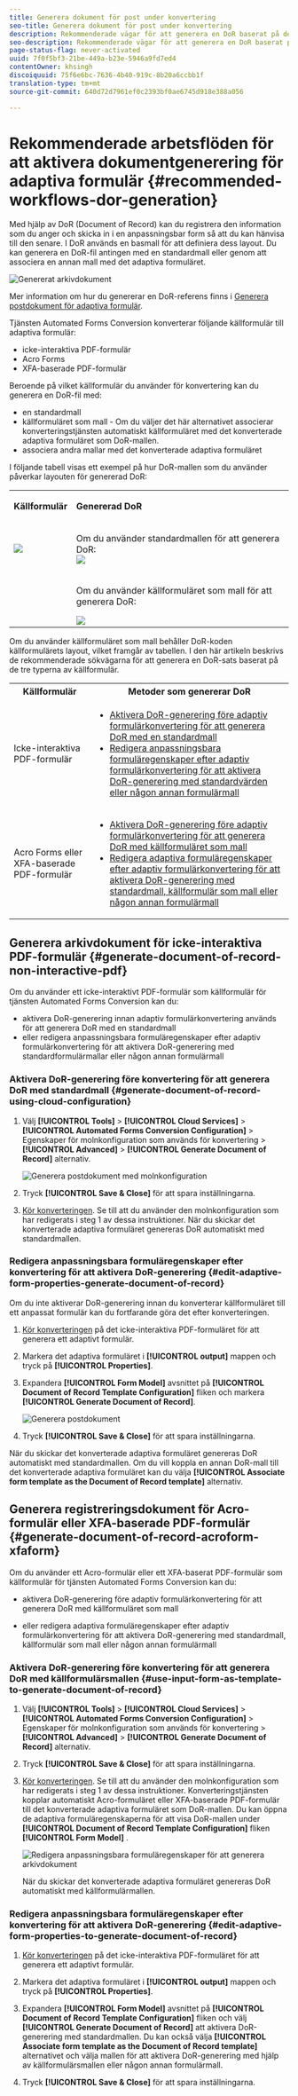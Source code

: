 ```yaml
---
title: Generera dokument för post under konvertering
seo-title: Generera dokument för post under konvertering
description: Rekommenderade vägar för att generera en DoR baserat på den typ av källformulär som används för konvertering.
seo-description: Rekommenderade vägar för att generera en DoR baserat på den typ av källformulär som används för konvertering.
page-status-flag: never-activated
uuid: 7f0f5bf3-21be-449a-b23e-5946a9fd7ed4
contentOwner: khsingh
discoiquuid: 75f6e6bc-7636-4b40-919c-8b20a6ccbb1f
translation-type: tm+mt
source-git-commit: 640d72d7961ef0c2393bf0ae6745d918e388a056

---
```



# Rekommenderade arbetsflöden för att aktivera dokumentgenerering för adaptiva formulär {#recommended-workflows-dor-generation}

Med hjälp av DoR (Document of Record) kan du registrera den information som du anger och skicka in i en anpassningsbar form så att du kan hänvisa till den senare.
I DoR används en basmall för att definiera dess layout. Du kan generera en DoR-fil antingen med en standardmall eller genom att associera en annan mall med det adaptiva formuläret.

![Genererat arkivdokument](assets/document_of_record.gif)

Mer information om hur du genererar en DoR-referens finns i [Generera postdokument för adaptiva formulär](https://helpx.adobe.com/experience-manager/6-5/forms/using/generate-document-of-record-for-non-xfa-based-adaptive-forms.html).

Tjänsten [](../help/introduction.md) Automated Forms Conversion konverterar följande källformulär till adaptiva formulär:

* icke-interaktiva PDF-formulär
* Acro Forms
* XFA-baserade PDF-formulär

Beroende på vilket källformulär du använder för konvertering kan du generera en DoR-fil med:

* en standardmall
* källformuläret som mall - Om du väljer det här alternativet associerar konverteringstjänsten automatiskt källformuläret med det konverterade adaptiva formuläret som DoR-mallen.
* associera andra mallar med det konverterade adaptiva formuläret

I följande tabell visas ett exempel på hur DoR-mallen som du använder påverkar layouten för genererad DoR:

<table> 
 <tbody>
 <tr>
  <td><p><strong>Källformulär</strong></p></td>
  <td><p><strong>Genererad DoR</strong></p></td> 
   </tr>
  <tr>
   <td><img src="assets/source_xdp_updated.png"/></td>
   <td><p>Om du använder standardmallen för att generera DoR:</br><img src="assets/source_form_default_updated.png"/></td>
   </tr>
   <tr>
   <td></td>
   <td><p>Om du använder källformuläret som mall för att generera DoR:</br></p><img src="assets/source_form_dor_updated.png"/></td>
   </tr>
  </tbody>
</table>

Om du använder källformuläret som mall behåller DoR-koden källformulärets layout, vilket framgår av tabellen.
I den här artikeln beskrivs de rekommenderade sökvägarna för att generera en DoR-sats baserat på de tre typerna av källformulär.

<table> 
 <tbody> 
  <tr> 
   <th><strong>Källformulär</strong></th> 
   <th><strong>Metoder som genererar DoR</strong></th> 
  </tr> 
  <tr> 
   <td><p>Icke-interaktiva PDF-formulär</p></td> 
   <td> 
    <ul> 
     <li><a href="#generate-document-of-record-using-cloud-configuration">Aktivera DoR-generering före adaptiv formulärkonvertering för att generera DoR med en standardmall</a></li> 
     <li><a href="#edit-adaptive-form-properties-generate-document-of-record">Redigera anpassningsbara formuläregenskaper efter adaptiv formulärkonvertering för att aktivera DoR-generering med standardvärden eller någon annan formulärmall</a></li> 
    </ul> </td> 
  </tr>
  <tr> 
   <td><p>Acro Forms eller XFA-baserade PDF-formulär</p></td> 
   <td> 
    <ul> 
     <li><a href="#use-input-form-as-template-to-generate-document-of-record">Aktivera DoR-generering före adaptiv formulärkonvertering för att generera DoR med källformuläret som mall</a></li> 
     <li><a href="#edit-adaptive-form-properties-to-generate-document-of-record">Redigera adaptiva formuläregenskaper efter adaptiv formulärkonvertering för att aktivera DoR-generering med standardmall, källformulär som mall eller någon annan formulärmall</a></li> 
    </ul> </td> 
  </tr>    
 </tbody> 
</table>

## Generera arkivdokument för icke-interaktiva PDF-formulär {#generate-document-of-record-non-interactive-pdf}

Om du använder ett icke-interaktivt PDF-formulär som källformulär för tjänsten Automated Forms Conversion kan du:

* aktivera DoR-generering innan adaptiv formulärkonvertering används för att generera DoR med en standardmall
* eller redigera anpassningsbara formuläregenskaper efter adaptiv formulärkonvertering för att aktivera DoR-generering med standardformulärmallar eller någon annan formulärmall

### Aktivera DoR-generering före konvertering för att generera DoR med standardmall {#generate-document-of-record-using-cloud-configuration}

1. Välj **[!UICONTROL Tools]** > **[!UICONTROL Cloud Services]** > **[!UICONTROL Automated Forms Conversion Configuration]** > Egenskaper för molnkonfiguration som används för konvertering > **[!UICONTROL Advanced]** > **[!UICONTROL Generate Document of Record]** alternativ.

   ![Generera postdokument med molnkonfiguration](assets/generate_dor_cloud_config.gif)

1. Tryck **[!UICONTROL Save & Close]** för att spara inställningarna.

1. [Kör konverteringen](../help/convert-existing-forms-to-adaptive-forms.md). Se till att du använder den molnkonfiguration som har redigerats i steg 1 av dessa instruktioner.
När du skickar det konverterade adaptiva formuläret genereras DoR automatiskt med standardmallen.

### Redigera anpassningsbara formuläregenskaper efter konvertering för att aktivera DoR-generering {#edit-adaptive-form-properties-generate-document-of-record}

Om du inte aktiverar DoR-generering innan du konverterar källformuläret till ett anpassat formulär kan du fortfarande göra det efter konverteringen.

1. [Kör konverteringen](../help/convert-existing-forms-to-adaptive-forms.md) på det icke-interaktiva PDF-formuläret för att generera ett adaptivt formulär.

1. Markera det adaptiva formuläret i **[!UICONTROL output]** mappen och tryck på **[!UICONTROL Properties]**.

1. Expandera **[!UICONTROL Form Model]** avsnittet på **[!UICONTROL Document of Record Template Configuration]** fliken och markera **[!UICONTROL Generate Document of Record]**.

   ![Generera postdokument](assets/generate_dor_af_properties.png)

1. Tryck **[!UICONTROL Save & Close]** för att spara inställningarna.

När du skickar det konverterade adaptiva formuläret genereras DoR automatiskt med standardmallen. Om du vill koppla en annan DoR-mall till det konverterade adaptiva formuläret kan du välja **[!UICONTROL Associate form template as the Document of Record template]** alternativ.

## Generera registreringsdokument för Acro-formulär eller XFA-baserade PDF-formulär {#generate-document-of-record-acroform-xfaform}

Om du använder ett Acro-formulär eller ett XFA-baserat PDF-formulär som källformulär för tjänsten Automated Forms Conversion kan du:

* aktivera DoR-generering före adaptiv formulärkonvertering för att generera DoR med källformuläret som mall

* eller redigera adaptiva formuläregenskaper efter adaptiv formulärkonvertering för att aktivera DoR-generering med standardmall, källformulär som mall eller någon annan formulärmall

### Aktivera DoR-generering före konvertering för att generera DoR med källformulärsmallen {#use-input-form-as-template-to-generate-document-of-record}

1. Välj **[!UICONTROL Tools]** > **[!UICONTROL Cloud Services]** > **[!UICONTROL Automated Forms Conversion Configuration]** > Egenskaper för molnkonfiguration som används för konvertering > **[!UICONTROL Advanced]** > **[!UICONTROL Generate Document of Record]** alternativ.

1. Tryck **[!UICONTROL Save & Close]** för att spara inställningarna.

1. [Kör konverteringen](../help/convert-existing-forms-to-adaptive-forms.md). Se till att du använder den molnkonfiguration som har redigerats i steg 1 av dessa instruktioner.
Konverteringstjänsten kopplar automatiskt Acro-formuläret eller XFA-baserade PDF-formulär till det konverterade adaptiva formuläret som DoR-mallen.
Du kan öppna de adaptiva formuläregenskaperna för att visa DoR-mallen under **[!UICONTROL Document of Record Template Configuration]** fliken **[!UICONTROL Form Model]** .

   ![Redigera anpassningsbara formuläregenskaper för att generera arkivdokument](assets/generate_dor_af_properties_xdp_acro.png)

   När du skickar det konverterade adaptiva formuläret genereras DoR automatiskt med källformulärmallen.

### Redigera anpassningsbara formuläregenskaper efter konvertering för att aktivera DoR-generering {#edit-adaptive-form-properties-to-generate-document-of-record}

1. [Kör konverteringen](../help/convert-existing-forms-to-adaptive-forms.md) på det icke-interaktiva PDF-formuläret för att generera ett adaptivt formulär.

1. Markera det adaptiva formuläret i **[!UICONTROL output]** mappen och tryck på **[!UICONTROL Properties]**.

1. Expandera **[!UICONTROL Form Model]** avsnittet på **[!UICONTROL Document of Record Template Configuration]** fliken och välj **[!UICONTROL Generate Document of Record]** att aktivera DoR-generering med standardmallen.
Du kan också välja **[!UICONTROL Associate form template as the Document of Record template]** alternativet och välja mallen för att aktivera DoR-generering med hjälp av källformulärsmallen eller någon annan formulärmall.

1. Tryck **[!UICONTROL Save & Close]** för att spara inställningarna.
